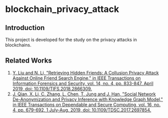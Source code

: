 # blockchain_privacy_attack
## Introduction
This project is developed for the study on the privacy attacks in blockchains.

## Related Works
1. [Y. Liu and N. Li, "Retrieving Hidden Friends: A Collusion Privacy Attack Against Online Friend Search Engine," in IEEE Transactions on Information Forensics and Security, vol. 14, no. 4, pp. 833-847, April 2019, doi: 10.1109/TIFS.2018.2866309.](https://ieeexplore.ieee.org/stamp/stamp.jsp?tp=&arnumber=8443384)
2. [J. Qian, X. Li, C. Zhang, L. Chen, T. Jung and J. Han, "Social Network De-Anonymization and Privacy Inference with Knowledge Graph Model," in IEEE Transactions on Dependable and Secure Computing, vol. 16, no. 4, pp. 679-692, 1 July-Aug. 2019, doi: 10.1109/TDSC.2017.2697854.](https://ieeexplore.ieee.org/stamp/stamp.jsp?arnumber=7911249)

